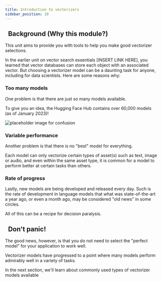 ```yaml
---
title: Introduction to vectorizers
sidebar_position: 10
---
```


## <i class="fa-solid fa-square-chevron-right"></i>&nbsp;&nbsp;Background (Why this module?)

This unit aims to provide you with tools to help you make good vectorizer selections. 

In the earlier unit on vector search essentials [INSERT LINK HERE], you learned that vector databases can store each object with an associated vector. 
But choosing a vectorizer model can be a daunting task for anyone, including for data scientists. Here are some reasons why:

### Too many models

One problem is that there are just so many models available. 

To give you an idea, the Hugging Face Hub contains over 60,000 models (as of January 2023)!

![placeholder image for confusion](https://images.unsplash.com/photo-1499334758287-dc8133b315e9?ixlib=rb-4.0.3&ixid=MnwxMjA3fDB8MHxwaG90by1wYWdlfHx8fGVufDB8fHx8&auto=format&fit=crop&w=500&q=80)

### Variable performance

Another problem is that there is no "best" model for everything.

Each model can only vectorize certain types of asset(s) such as text, image or audio, and even within the same asset type, it is common for a model to perform better at certain tasks than others.

### Rate of progress

Lastly, new models are being developed and released every day. Such is the rate of development in language models that what was state-of-the-art a year ago, or even a month ago, may be considered "old news" in some circles. 

All of this can be a recipe for decision paralysis.

## <i class="fa-solid fa-square-chevron-right"></i>&nbsp;&nbsp;Don't panic!

The good news, however, is that you do not need to select the "perfect model" for your application to work well. 

Vectorizer models have progressed to a point where many models perform admirably well in a variety of tasks.

In the next section, we'll learn about commonly used types of vectorizer models available